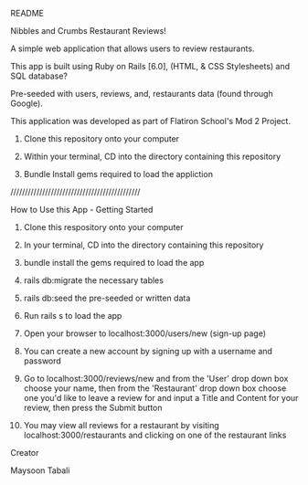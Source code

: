 README

Nibbles and Crumbs Restaurant Reviews!

A simple web application that allows users to review restaurants. 

This app is built using Ruby on Rails [6.0], (HTML, & CSS Stylesheets) and SQL database? 

Pre-seeded with users, reviews, and, restaurants data (found through Google). 

This application was developed as part of Flatiron School's Mod 2 Project. 

1. Clone this repository onto your computer

2. Within your terminal, CD into the directory containing this repository

3. Bundle Install gems required to load the appliction

/////////////////////////////////////////////

How to Use this App - Getting Started 

1. Clone this respository onto your computer 

2. In your terminal, CD into the directory containing this repository 

3. bundle install the gems required to load the app

4. rails db:migrate the necessary tables 

5. rails db:seed the pre-seeded or written data 

6. Run rails s to load the app

7. Open your browser to localhost:3000/users/new (sign-up page)

8. You can create a new account by signing up with a username and password

9. Go to localhost:3000/reviews/new and from the 'User' drop down box choose your name, then from the 'Restaurant' drop down box choose one you'd like to leave a review for and input a Title and Content for your review, then press the Submit button

10. You may view all reviews for a restaurant by visiting localhost:3000/restaurants and clicking on one of the restaurant links 

Creator 

Maysoon Tabali 